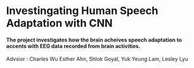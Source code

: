 <h1>Investingating Human Speech Adaptation with CNN </h1>

<h4>The project investigates how the brain acheives speech adaptation to accents with EEG data recorded from brain activities. </h4>

Advsior : Charles Wu
Esther Ahn, Shlok Goyal, Yuk Yeung Lam, Lesley Lyu
